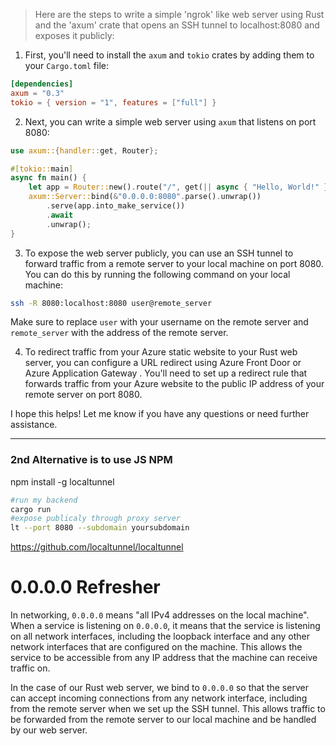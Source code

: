 >Here are the steps to write a simple 'ngrok' like web server using Rust and the 'axum' crate that opens an SSH tunnel to localhost:8080 and exposes it publicly:

1. First, you'll need to install the `axum` and `tokio` crates by adding them to your `Cargo.toml` file:
```toml
[dependencies]
axum = "0.3"
tokio = { version = "1", features = ["full"] }
```

2. Next, you can write a simple web server using `axum` that listens on port 8080:
```rust
use axum::{handler::get, Router};

#[tokio::main]
async fn main() {
    let app = Router::new().route("/", get(|| async { "Hello, World!" }));
    axum::Server::bind(&"0.0.0.0:8080".parse().unwrap())
        .serve(app.into_make_service())
        .await
        .unwrap();
}
```

3. To expose the web server publicly, you can use an SSH tunnel to forward traffic from a remote server to your local machine on port 8080. You can do this by running the following command on your local machine:
```sh
ssh -R 8080:localhost:8080 user@remote_server
```
Make sure to replace `user` with your username on the remote server and `remote_server` with the address of the remote server.

4. To redirect traffic from your Azure static website to your Rust web server, you can configure a URL redirect using Azure Front Door or Azure Application Gateway  . You'll need to set up a redirect rule that forwards traffic from your Azure website to the public IP address of your remote server on port 8080.

I hope this helps! Let me know if you have any questions or need further assistance.


---
### 2nd Alternative is to use JS NPM

npm install -g localtunnel
```bash
#run my backend
cargo run 
#expose publicaly through proxy server
lt --port 8080 --subdomain yoursubdomain
```
https://github.com/localtunnel/localtunnel

# 0.0.0.0 Refresher

In networking, `0.0.0.0` means "all IPv4 addresses on the local machine". 
When a service is listening on `0.0.0.0`, it means that the service is listening on all network interfaces, 
including the loopback interface and any other network interfaces that are configured on the machine. 
This allows the service to be accessible from any IP address that the machine can receive traffic on.

In the case of our Rust web server, we bind to `0.0.0.0` so that the server can accept incoming connections from any network interface, 
including from the remote server when we set up the SSH tunnel. 
This allows traffic to be forwarded from the remote server to our local machine and be handled by our web server.
